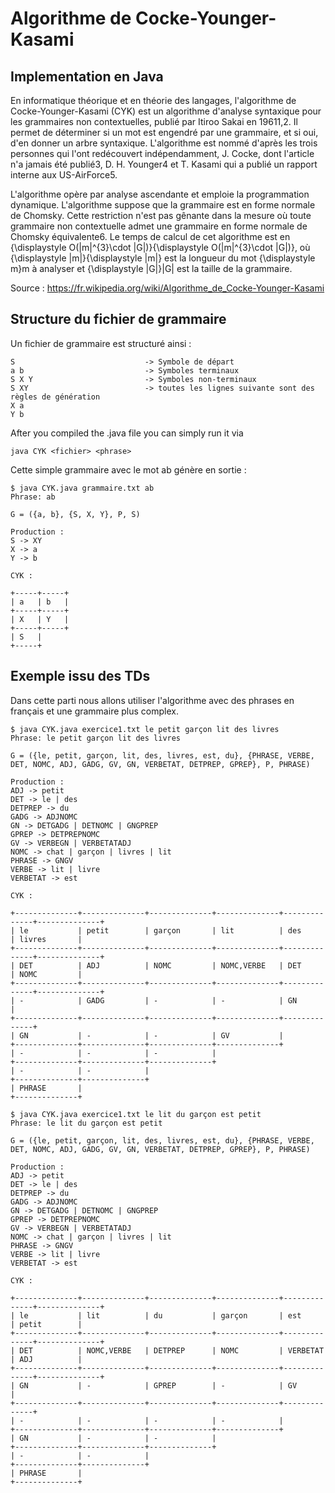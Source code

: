 # Algorithme de Cocke-Younger-Kasami 

## Implementation en Java

En informatique théorique et en théorie des langages, l'algorithme de Cocke-Younger-Kasami (CYK) est un algorithme d'analyse syntaxique pour les grammaires non contextuelles, publié par Itiroo Sakai en 19611,2. Il permet de déterminer si un mot est engendré par une grammaire, et si oui, d'en donner un arbre syntaxique. L'algorithme est nommé d'après les trois personnes qui l'ont redécouvert indépendamment, J. Cocke, dont l'article n'a jamais été publié3, D. H. Younger4 et T. Kasami qui a publié un rapport interne aux US-AirForce5.

L'algorithme opère par analyse ascendante et emploie la programmation dynamique. L'algorithme suppose que la grammaire est en forme normale de Chomsky. Cette restriction n'est pas gênante dans la mesure où toute grammaire non contextuelle admet une grammaire en forme normale de Chomsky équivalente6. Le temps de calcul de cet algorithme est en {\displaystyle O(|m|^{3}\cdot |G|)}{\displaystyle O(|m|^{3}\cdot |G|)}, où {\displaystyle |m|}{\displaystyle |m|} est la longueur du mot {\displaystyle m}m à analyser et {\displaystyle |G|}|G| est la taille de la grammaire.

Source : https://fr.wikipedia.org/wiki/Algorithme_de_Cocke-Younger-Kasami 

## Structure du fichier de grammaire

Un fichier de grammaire est structuré ainsi : 

```
S                             -> Symbole de départ
a b                           -> Symboles terminaux
S X Y                         -> Symboles non-terminaux
S XY                          -> toutes les lignes suivante sont des règles de génération
X a
Y b
```

After you compiled the .java file you can simply run it via

```
java CYK <fichier> <phrase>
```

Cette simple grammaire avec le mot ab génère en sortie :
```
$ java CYK.java grammaire.txt ab
Phrase: ab

G = ({a, b}, {S, X, Y}, P, S)

Production :
S -> XY
X -> a
Y -> b

CYK :

+-----+-----+
| a   | b   |
+-----+-----+
| X   | Y   |
+-----+-----+
| S   |
+-----+
```

## Exemple issu des TDs

Dans cette parti nous allons utiliser l'algorithme avec des phrases en français et une grammaire plus complex. 

```
$ java CYK.java exercice1.txt le petit garçon lit des livres
Phrase: le petit garçon lit des livres

G = ({le, petit, garçon, lit, des, livres, est, du}, {PHRASE, VERBE, DET, NOMC, ADJ, GADG, GV, GN, VERBETAT, DETPREP, GPREP}, P, PHRASE)

Production :
ADJ -> petit
DET -> le | des
DETPREP -> du
GADG -> ADJNOMC
GN -> DETGADG | DETNOMC | GNGPREP
GPREP -> DETPREPNOMC
GV -> VERBEGN | VERBETATADJ
NOMC -> chat | garçon | livres | lit
PHRASE -> GNGV
VERBE -> lit | livre
VERBETAT -> est

CYK :

+--------------+--------------+--------------+--------------+--------------+--------------+
| le           | petit        | garçon       | lit          | des          | livres       |
+--------------+--------------+--------------+--------------+--------------+--------------+
| DET          | ADJ          | NOMC         | NOMC,VERBE   | DET          | NOMC         |
+--------------+--------------+--------------+--------------+--------------+--------------+
| -            | GADG         | -            | -            | GN           |
+--------------+--------------+--------------+--------------+--------------+
| GN           | -            | -            | GV           |
+--------------+--------------+--------------+--------------+
| -            | -            | -            |
+--------------+--------------+--------------+
| -            | -            |
+--------------+--------------+
| PHRASE       |
+--------------+
```

```
$ java CYK.java exercice1.txt le lit du garçon est petit
Phrase: le lit du garçon est petit

G = ({le, petit, garçon, lit, des, livres, est, du}, {PHRASE, VERBE, DET, NOMC, ADJ, GADG, GV, GN, VERBETAT, DETPREP, GPREP}, P, PHRASE)

Production :
ADJ -> petit
DET -> le | des
DETPREP -> du
GADG -> ADJNOMC
GN -> DETGADG | DETNOMC | GNGPREP
GPREP -> DETPREPNOMC
GV -> VERBEGN | VERBETATADJ
NOMC -> chat | garçon | livres | lit
PHRASE -> GNGV
VERBE -> lit | livre
VERBETAT -> est

CYK :

+--------------+--------------+--------------+--------------+--------------+--------------+
| le           | lit          | du           | garçon       | est          | petit        |
+--------------+--------------+--------------+--------------+--------------+--------------+
| DET          | NOMC,VERBE   | DETPREP      | NOMC         | VERBETAT     | ADJ          |
+--------------+--------------+--------------+--------------+--------------+--------------+
| GN           | -            | GPREP        | -            | GV           |
+--------------+--------------+--------------+--------------+--------------+
| -            | -            | -            | -            |
+--------------+--------------+--------------+--------------+
| GN           | -            | -            |
+--------------+--------------+--------------+
| -            | -            |
+--------------+--------------+
| PHRASE       |
+--------------+
```
